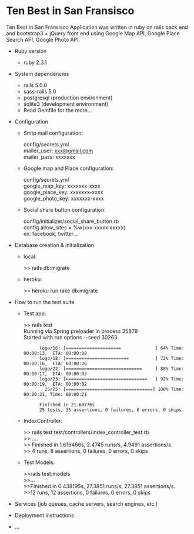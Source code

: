 # Ten Best in San Fransisco

Ten Best in San Fransisco Application was written in ruby on rails back end and bootstrap3 + jQuery front end using Google Map API, Google Place Search API, Google Photo API.


* Ruby version 
	* ruby 2.3.1

* System dependencies
	* rails 5.0.0
	* sass-rails 5.0
	* postgresql (production environment)
	* sqlite3 (development environment)
	* Read Gemfile for the more...

* Configuration
	* Smtp mail configuration: <p>config/secrets.yml<br>
							  mailer_user: xxx@gmail.com<br>
 							  mailer_pass: xxxxxxx
						</p>
	* Google map and Place configuration: <p>config/secrets.yml<br>
										  google_map_key: xxxxxxx-xxxx<br>
										  google_place_key: xxxxxxx-xxxx<br>
										  google_photo_key: xxxxxxx-xxxx
										  </p>
	* Social share button configuration: <p>config/initializer/social_share_button.rb<br>
										    config.allow_sites = %w(xxx xxxxx xxxxx)<br>
										    ex: facebook, twitter...
										  </p>

* Database creation & initialization
	* local: <p>>> rails db:migrate</p>
	* heroku: <p>>> heroku run rake db:migrate</p>

* How to run the test suite<br>
	* Test app: <p>>> rails test<br>
				Running via Spring preloader in process 35879<br>
				Started with run options --seed 30263<br>

				logo/16: [=====================             ] 64% Time: 00:00:13,  ETA: 00:00:08
				logo/18: [========================          ] 72% Time: 00:00:16,  ETA: 00:00:06
				logo/22: [=============================     ] 88% Time: 00:00:17,  ETA: 00:00:03
				logo/23: [===============================   ] 92% Time: 00:00:19,  ETA: 00:00:02
				  25/25: [=================================] 100% Time: 00:00:21, Time: 00:00:21

				Finished in 21.60776s
				25 tests, 35 assertions, 0 failures, 0 errors, 0 skips
				
	* IndexController: <p>>> rails test test/controllers/index_controller_test.rb<br>
					 >> ....<br>
					 >> Finished in 1.616466s, 2.4745 runs/s, 4.9491 assertions/s.<br>
					 >>	4 runs, 8 assertions, 0 failures, 0 errors, 0 skips<br></p>
	* Test Models: <p>>>rails test:models <br>
					>>...<br>
					>>Finished in 0.438195s, 27.3851 runs/s, 27.3851 assertions/s.<br>
					>>12 runs, 12 assertions, 0 failures, 0 errors, 0 skips<br>
					</p>

* Services (job queues, cache servers, search engines, etc.)

* Deployment instructions

* ...
